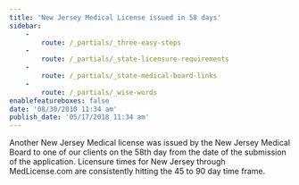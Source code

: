 ```yaml
---
title: 'New Jersey Medical License issued in 58 days'
sidebar:
    -
        route: /_partials/_three-easy-steps
    -
        route: /_partials/_state-licensure-requirements
    -
        route: /_partials/_state-medical-board-links
    -
        route: /_partials/_wise-words
enablefeatureboxes: false
date: '08/30/2010 11:34 am'
publish_date: '05/17/2018 11:34 am'
---
```


<p>Another New Jersey Medical license was issued by the New Jersey Medical Board to one of our clients on the 58th day from the date of the submission of the application. Licensure times for New Jersey through MedLicense.com are consistently hitting the 45 to 90 day time frame.</p>